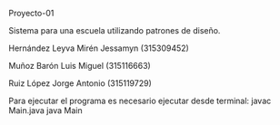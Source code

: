 Proyecto-01

Sistema para una escuela utilizando patrones de diseño.

Hernández Leyva Mirén Jessamyn (315309452)

Muñoz Barón Luis Miguel (315116663)

Ruiz López Jorge Antonio (315119729)


Para ejecutar el programa es necesario ejecutar desde terminal:
javac Main.java
java Main

